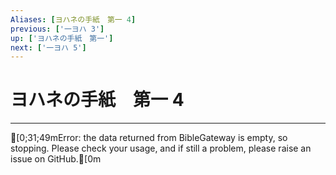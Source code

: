 ```yaml
---
Aliases: [ヨハネの手紙　第一 4]
previous: ['一ヨハ 3']
up: ['ヨハネの手紙　第一']
next: ['一ヨハ 5']
---
```

# ヨハネの手紙　第一 4

***
[0;31;49mError: the data returned from BibleGateway is empty, so stopping. Please check your usage, and if still a problem, please raise an issue on GitHub.[0m
